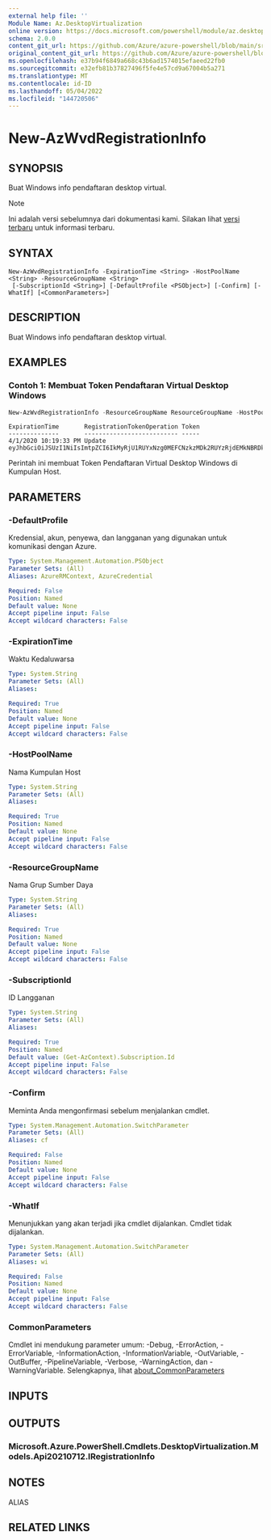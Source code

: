 ```yaml
---
external help file: ''
Module Name: Az.DesktopVirtualization
online version: https://docs.microsoft.com/powershell/module/az.desktopvirtualization/new-azwvdregistrationinfo
schema: 2.0.0
content_git_url: https://github.com/Azure/azure-powershell/blob/main/src/DesktopVirtualization/help/New-AzWvdRegistrationInfo.md
original_content_git_url: https://github.com/Azure/azure-powershell/blob/main/src/DesktopVirtualization/help/New-AzWvdRegistrationInfo.md
ms.openlocfilehash: e37b94f6849a668c43b6ad1574015efaeed22fb0
ms.sourcegitcommit: e32efb81b37827496f5fe4e57cd9a67004b5a271
ms.translationtype: MT
ms.contentlocale: id-ID
ms.lasthandoff: 05/04/2022
ms.locfileid: "144720506"
---
```

# New-AzWvdRegistrationInfo

## SYNOPSIS
Buat Windows info pendaftaran desktop virtual.

> [!NOTE]
>Ini adalah versi sebelumnya dari dokumentasi kami. Silakan lihat [versi terbaru](/powershell/module/az.desktopvirtualization/new-azwvdregistrationinfo) untuk informasi terbaru.

## SYNTAX

```
New-AzWvdRegistrationInfo -ExpirationTime <String> -HostPoolName <String> -ResourceGroupName <String>
 [-SubscriptionId <String>] [-DefaultProfile <PSObject>] [-Confirm] [-WhatIf] [<CommonParameters>]
```

## DESCRIPTION
Buat Windows info pendaftaran desktop virtual.

## EXAMPLES

### Contoh 1: Membuat Token Pendaftaran Virtual Desktop Windows
```powershell
New-AzWvdRegistrationInfo -ResourceGroupName ResourceGroupName -HostPoolName HostPoolName -ExpirationTime $((Get-Date).ToUniversalTime().AddDays(1).ToString('yyyy-MM-ddTHH:mm:ss.fffffffZ'))
```

```output
ExpirationTime       RegistrationTokenOperation Token
--------------       -------------------------- -----
4/1/2020 10:19:33 PM Update                       eyJhbGciOiJSUzI1NiIsImtpZCI6IkMyRjU1RUYxNzg0MEFCNzkzMDk2RUYzRjdEMkNBRDk0NThGNDhEOTQiLCJ0eXAiOiJKV1QifQ.eyJSZWdpc3RyYXRpb25JZCI6IjU5NGJjZWUwLTk5MjQtNDg3ZC1iOW...
```

Perintah ini membuat Token Pendaftaran Virtual Desktop Windows di Kumpulan Host.

## PARAMETERS

### -DefaultProfile
Kredensial, akun, penyewa, dan langganan yang digunakan untuk komunikasi dengan Azure.

```yaml
Type: System.Management.Automation.PSObject
Parameter Sets: (All)
Aliases: AzureRMContext, AzureCredential

Required: False
Position: Named
Default value: None
Accept pipeline input: False
Accept wildcard characters: False
```

### -ExpirationTime
Waktu Kedaluwarsa

```yaml
Type: System.String
Parameter Sets: (All)
Aliases:

Required: True
Position: Named
Default value: None
Accept pipeline input: False
Accept wildcard characters: False
```

### -HostPoolName
Nama Kumpulan Host

```yaml
Type: System.String
Parameter Sets: (All)
Aliases:

Required: True
Position: Named
Default value: None
Accept pipeline input: False
Accept wildcard characters: False
```

### -ResourceGroupName
Nama Grup Sumber Daya

```yaml
Type: System.String
Parameter Sets: (All)
Aliases:

Required: True
Position: Named
Default value: None
Accept pipeline input: False
Accept wildcard characters: False
```

### -SubscriptionId
ID Langganan

```yaml
Type: System.String
Parameter Sets: (All)
Aliases:

Required: True
Position: Named
Default value: (Get-AzContext).Subscription.Id
Accept pipeline input: False
Accept wildcard characters: False
```

### -Confirm
Meminta Anda mengonfirmasi sebelum menjalankan cmdlet.

```yaml
Type: System.Management.Automation.SwitchParameter
Parameter Sets: (All)
Aliases: cf

Required: False
Position: Named
Default value: None
Accept pipeline input: False
Accept wildcard characters: False
```

### -WhatIf
Menunjukkan yang akan terjadi jika cmdlet dijalankan.
Cmdlet tidak dijalankan.

```yaml
Type: System.Management.Automation.SwitchParameter
Parameter Sets: (All)
Aliases: wi

Required: False
Position: Named
Default value: None
Accept pipeline input: False
Accept wildcard characters: False
```

### CommonParameters
Cmdlet ini mendukung parameter umum: -Debug, -ErrorAction, -ErrorVariable, -InformationAction, -InformationVariable, -OutVariable, -OutBuffer, -PipelineVariable, -Verbose, -WarningAction, dan -WarningVariable. Selengkapnya, lihat [about_CommonParameters](http://go.microsoft.com/fwlink/?LinkID=113216)

## INPUTS

## OUTPUTS

### Microsoft.Azure.PowerShell.Cmdlets.DesktopVirtualization.Models.Api20210712.IRegistrationInfo

## NOTES

ALIAS

## RELATED LINKS

